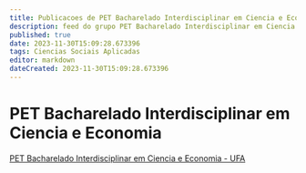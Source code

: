 ```yaml
---
title: Publicacoes de PET Bacharelado Interdisciplinar em Ciencia e Economia - UFA 
description: feed do grupo PET Bacharelado Interdisciplinar em Ciencia e Economia - UFA
published: true
date: 2023-11-30T15:09:28.673396
tags: Ciencias Sociais Aplicadas
editor: markdown
dateCreated: 2023-11-30T15:09:28.673396
---
```


# PET Bacharelado Interdisciplinar em Ciencia e Economia
[PET Bacharelado Interdisciplinar em Ciencia e Economia - UFA](/grupo/269PETBachareladoInterdisciplinaremCienciaeEconomiaUFA.md)